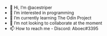 - 👋 Hi, I’m @acestriper
- 👀 I’m interested in  programming  
- 🌱 I’m currently learning The Odin Project
- 💞️ I’m not looking to collaborate at the moment
- 📫 How to reach me - Discord: Aboec#3395

<!---
acestriper/acestriper is a ✨ special ✨ repository because its `README.md` (this file) appears on your GitHub profile.
You can click the Preview link to take a look at your changes.
--->
